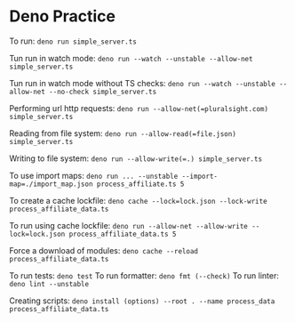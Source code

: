 # Deno Practice

To run: `deno run simple_server.ts`

Tun run in watch mode:
`deno run --watch --unstable --allow-net simple_server.ts`

Tun run in watch mode without TS checks:
`deno run --watch --unstable --allow-net --no-check simple_server.ts`

Performing url http requests:
`deno run --allow-net(=pluralsight.com) simple_server.ts`

Reading from file system: `deno run --allow-read(=file.json) simple_server.ts`

Writing to file system: `deno run --allow-write(=.) simple_server.ts`

To use import maps:
`deno run ... --unstable --import-map=./import_map.json process_affiliate.ts 5`

To create a cache lockfile:
`deno cache --lock=lock.json --lock-write process_affiliate_data.ts`

To run using cache lockfile:
`deno run --allow-net --allow-write --lock=lock.json process_affiliate_data.ts 5`

Force a download of modules: `deno cache --reload process_affiliate_data.ts`

To run tests: `deno test`
To run formatter: `deno fmt (--check)`
To run linter: `deno lint --unstable`

Creating scripts: `deno install (options) --root . --name process_data process_affiliate_data.ts`

